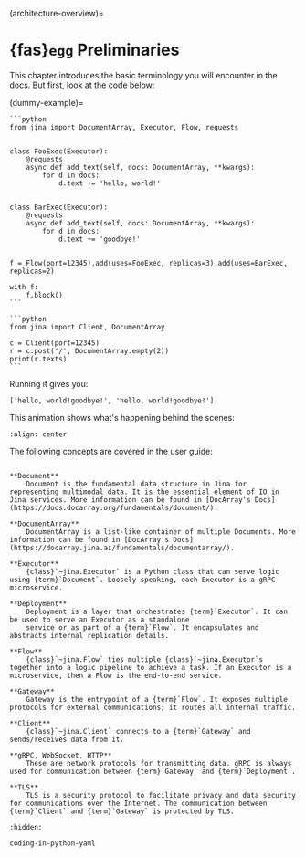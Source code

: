(architecture-overview)=
# {fas}`egg` Preliminaries

This chapter introduces the basic terminology you will encounter in the docs. But first, look at the code below:

(dummy-example)=
````{tab} Server
```python
from jina import DocumentArray, Executor, Flow, requests


class FooExec(Executor):
    @requests
    async def add_text(self, docs: DocumentArray, **kwargs):
        for d in docs:
            d.text += 'hello, world!'


class BarExec(Executor):
    @requests
    async def add_text(self, docs: DocumentArray, **kwargs):
        for d in docs:
            d.text += 'goodbye!'


f = Flow(port=12345).add(uses=FooExec, replicas=3).add(uses=BarExec, replicas=2)

with f:
    f.block()
```
````

````{tab} Client
```python
from jina import Client, DocumentArray

c = Client(port=12345)
r = c.post('/', DocumentArray.empty(2))
print(r.texts)
```
````

Running it gives you:

```text
['hello, world!goodbye!', 'hello, world!goodbye!']
```


This animation shows what's happening behind the scenes:


```{figure} arch-overview.svg
:align: center
```


The following concepts are covered in the user guide:

```{glossary}

**Document**
    Document is the fundamental data structure in Jina for representing multimodal data. It is the essential element of IO in Jina services. More information can be found in [DocArray's Docs](https://docs.docarray.org/fundamentals/document/). 

**DocumentArray**
    DocumentArray is a list-like container of multiple Documents. More information can be found in [DocArray's Docs](https://docarray.jina.ai/fundamentals/documentarray/). 

**Executor**
    {class}`~jina.Executor` is a Python class that can serve logic using {term}`Document`. Loosely speaking, each Executor is a gRPC microservice. 

**Deployment**
    Deployment is a layer that orchestrates {term}`Executor`. It can be used to serve an Executor as a standalone 
    service or as part of a {term}`Flow`. It encapsulates and abstracts internal replication details.

**Flow**
    {class}`~jina.Flow` ties multiple {class}`~jina.Executor`s together into a logic pipeline to achieve a task. If an Executor is a microservice, then a Flow is the end-to-end service. 

**Gateway**
    Gateway is the entrypoint of a {term}`Flow`. It exposes multiple protocols for external communications; it routes all internal traffic.
    
**Client**
    {class}`~jina.Client` connects to a {term}`Gateway` and sends/receives data from it.

**gRPC, WebSocket, HTTP**
    These are network protocols for transmitting data. gRPC is always used for communication between {term}`Gateway` and {term}`Deployment`.

**TLS**
    TLS is a security protocol to facilitate privacy and data security for communications over the Internet. The communication between {term}`Client` and {term}`Gateway` is protected by TLS.
```

```{toctree}
:hidden:

coding-in-python-yaml
```
